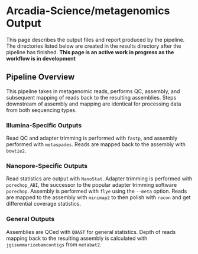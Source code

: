 # Arcadia-Science/metagenomics Output
This page describes the output files and report produced by the pipeline. The directories listed below are created in the results directory after the pipeline has finished.
**This page is an active work in progress as the workflow is in development**

## Pipeline Overview
This pipeline takes in metagenomic reads, performs QC, assembly, and subsequent mapping of reads back to the resulting assemblies. Steps downstream of assembly and mapping are identical for processing data from both sequencing types.

### Illumina-Specific Outputs
Read QC and adapter trimming is performed with `fastp`, and assembly performed with `metaspades`. Reads are mapped back to the assembly with `bowtie2`.

### Nanopore-Specific Outputs
Read statistics are output with `NanoStat`. Adapter trimming is performed with `porechop_ABI`, the successor to the popular adapter trimming software `porechop`. Assembly is performed with `flye` using the `--meta` option. Reads are mapped to the assembly with `minimap2` to then polish with `racon` and get differential coverage statistics.

### General Outputs
Assemblies are QCed with `QUAST` for general statistics. Depth of reads mapping back to the resulting assembly is calculated with `jgisummarizebamcontigs` from `metabat2`.
